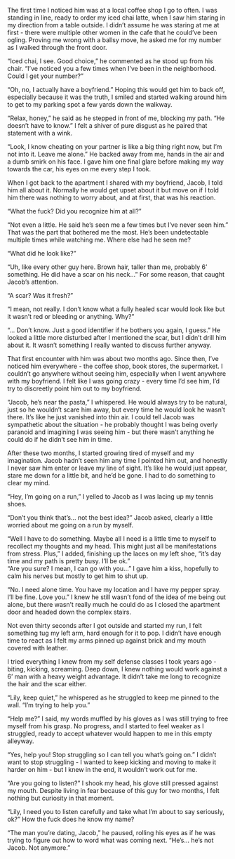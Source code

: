 The first time I noticed him was at a local coffee shop I go to often. I was standing in line, ready to order my iced chai latte, when I saw him staring in my direction from a table outside. I didn’t assume he was staring at me at first - there were multiple other women in the cafe that he could’ve been ogling. Proving me wrong with a ballsy move, he asked me for my number as I walked through the front door. 

“Iced chai, I see. Good choice,” he commented as he stood up from his chair. “I’ve noticed you a few times when I’ve been in the neighborhood. Could I get your number?”

“Oh, no, I actually have a boyfriend.” Hoping this would get him to back off, especially because it was the truth, I smiled and started walking around him to get to my parking spot a few yards down the walkway.

“Relax, honey,” he said as he stepped in front of me, blocking my path. “He doesn’t have to know.” I felt a shiver of pure disgust as he paired that statement with a wink. 

“Look, I know cheating on your partner is like a big thing right now, but I’m not into it. Leave me alone.” He backed away from me, hands in the air and a dumb smirk on his face. I gave him one final glare before making my way towards the car, his eyes on me every step I took. 

When I got back to the apartment I shared with my boyfriend, Jacob, I told him all about it. Normally he would get upset about it but move on if I told him there was nothing to worry about, and at first, that was his reaction.

“What the fuck? Did you recognize him at all?”

“Not even a little. He said he’s seen me a few times but I’ve never seen him.” That was the part that bothered me the most. He’s been undetectable multiple times while watching me. Where else had he seen me?

“What did he look like?”

“Uh, like every other guy here. Brown hair, taller than me, probably 6’ something. He did have a scar on his neck…” For some reason, that caught Jacob’s attention.

“A scar? Was it fresh?”

“I mean, not really. I don’t know what a fully healed scar would look like but it wasn’t red or bleeding or anything. Why?”

“... Don’t know. Just a good identifier if he bothers you again, I guess.” He looked a little more disturbed after I mentioned the scar, but I didn’t drill him about it. It wasn’t something I really wanted to discuss further anyway.

That first encounter with him was about two months ago. Since then, I’ve noticed him everywhere - the coffee shop, book stores, the supermarket. I couldn’t go anywhere without seeing him, especially when I went anywhere with my boyfriend. I felt like I was going crazy - every time I’d see him, I’d try to discreetly point him out to my boyfriend. 

“Jacob, he’s near the pasta,” I whispered. He would always try to be natural, just so he wouldn’t scare him away, but every time he would look he wasn’t there. It’s like he just vanished into thin air. I could tell Jacob was sympathetic about the situation - he probably thought I was being overly paranoid and imagining I was seeing him - but there wasn’t anything he could do if he didn’t see him in time. 

After these two months, I started growing tired of myself and my imagination. Jacob hadn’t seen him any time I pointed him out, and honestly I never saw him enter or leave my line of sight. It’s like he would just appear, stare me down for a little bit, and he’d be gone. I had to do something to clear my mind.

“Hey, I’m going on a run,” I yelled to Jacob as I was lacing up my tennis shoes.

“Don’t you think that’s… not the best idea?” Jacob asked, clearly a little worried about me going on a run by myself.

“Well I have to do something. Maybe all I need is a little time to myself to recollect my thoughts and my head. This might just all be manifestations from stress. Plus,” I added, finishing up the laces on my left shoe, “it’s day time and my path is pretty busy. I’ll be ok.”  
“Are you sure? I mean, I can go with you…” I gave him a kiss, hopefully to calm his nerves but mostly to get him to shut up.

“No. I need alone time. You have my location and I have my pepper spray. I’ll be fine. Love you.” I knew he still wasn’t fond of the idea of me being out alone, but there wasn’t really much he could do as I closed the apartment door and headed down the complex stairs. 

Not even thirty seconds after I got outside and started my run, I felt something tug my left arm, hard enough for it to pop. I didn’t have enough time to react as I felt my arms pinned up against brick and my mouth covered with leather.

I tried everything I knew from my self defense classes I took years ago - biting, kicking, screaming. Deep down, I knew nothing would work against a 6’ man with a heavy weight advantage. It didn’t take me long to recognize the hair and the scar either.

“Lily, keep quiet,” he whispered as he struggled to keep me pinned to the wall. “I’m trying to help you.” 

“Help me?” I said, my words muffled by his gloves as I was still trying to free myself from his grasp. No progress, and I started to feel weaker as I struggled, ready to accept whatever would happen to me in this empty alleyway. 

“Yes, help you! Stop struggling so I can tell you what’s going on.” I didn’t want to stop struggling - I wanted to keep kicking and moving to make it harder on him - but I knew in the end, it wouldn’t work out for me. 

“Are you going to listen?” I shook my head, his glove still pressed against my mouth. Despite living in fear because of this guy for two months, I felt nothing but curiosity in that moment. 

“Lily, I need you to listen carefully and take what I’m about to say seriously, ok?” How the fuck does he know my name?

“The man you’re dating, Jacob,” he paused, rolling his eyes as if he was trying to figure out how to word what was coming next. “He’s… he’s not Jacob. Not anymore.”